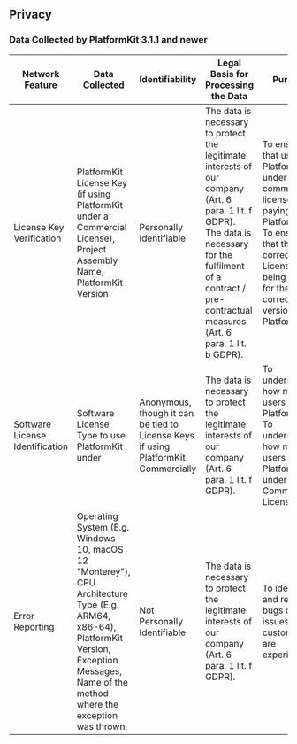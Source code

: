 ## Privacy


### Data Collected by PlatformKit 3.1.1 and newer

| Network Feature | Data Collected | Identifiability | Legal Basis for Processing the Data  | Purpose | Optionality |
|-|-|-|-|-|-|
| License Key Verification | PlatformKit License Key (if using PlatformKit under a Commercial License), Project Assembly Name, PlatformKit Version | Personally Identifiable | The data is necessary to protect the legitimate interests of our company (Art. 6 para. 1 lit. f GDPR). The data is necessary for the fulfilment of a contract / pre-contractual measures (Art. 6 para. 1 lit. b GDPR). | To ensure that users of PlatformKit under a commercial license are paying for PlatformKit. To ensure that the correct License is being used for the correct paid version of PlatformKit. | Required in order to use PlatformKit |
| Software License Identification | Software License Type to use PlatformKit under | Anonymous, though it can be tied to License Keys if using PlatformKit Commercially | The data is necessary to protect the legitimate interests of our company (Art. 6 para. 1 lit. f GDPR). | To understand how many users use PlatformKit. To understand how many users use PlatformKit under a Commercial License.  | Required in order to use PlatformKit |
| Error Reporting | Operating System (E.g. Windows 10, macOS 12 "Monterey"), CPU Architecture Type (E.g. ARM64, x86-64), PlatformKit Version, Exception Messages, Name of the method where the exception was thrown. | Not Personally Identifiable | The data is necessary to protect the legitimate interests of our company (Art. 6 para. 1 lit. f GDPR). | To identify and resolve bugs or other issues our customers are experiencing. | Optional |
